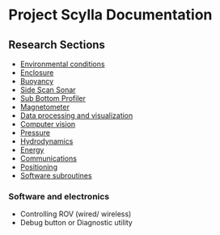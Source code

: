 # Project Scylla Documentation

## Research Sections
* [Environmental conditions](environment.md)
* [Enclosure](enclosure.md)
* [Buoyancy](buoyancy.md)
* [Side Scan Sonar](sss.md)
* [Sub Bottom Profiler](sbp.md)
* [Magnetometer](magnetometer.md)
* [Data processing and visualization](data.md)
* [Computer vision](vision.md)
* [Pressure](pressure.md)
* [Hydrodynamics](hydrodynamics.md)
* [Energy](energy.md)
* [Communications](comunications.md)
* [Positioning](positioning.md)
* [Software subroutines](subroutines.md)






### Software and electronics
  * Controlling ROV (wired/ wireless)
* Debug button or Diagnostic utility
